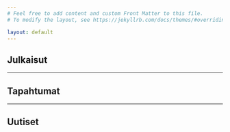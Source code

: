 ```yaml
---
# Feel free to add content and custom Front Matter to this file.
# To modify the layout, see https://jekyllrb.com/docs/themes/#overriding-theme-defaults

layout: default
---
```

## Julkaisut
---
## Tapahtumat
---
## Uutiset
